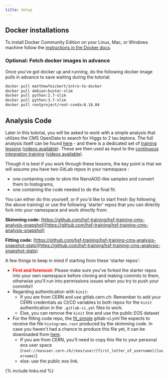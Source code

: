 ```yaml
---
title: Setup
---
```


## Docker installations

To install Docker Community Edition on your Linux, Mac, or Windows machine follow the [instructions in the Docker docs](https://docs.docker.com/install/).

### Optional: Fetch docker images in advance

Once you've got docker up and running, do the following docker image pulls in advance to save waiting during the tutorial:

~~~bash
docker pull matthewfeickert/intro-to-docker
docker pull debian:buster-slim
docker pull python:2.7-slim
docker pull python:3.7-slim
docker pull rootproject/root-conda:6.18.04
~~~

## Analysis Code

Later in this tutorial, you will be asked to work with a simple analysis that utilizes the CMS OpenData to search for Higgs to 2 tau leptons.
The full analysis itself can be found [here](https://github.com/hsf-training/hsf-training-cms-analysis) - and there is a dedicated set of [training lessons](https://hsf-training.github.io/hsf-training-cms-analysis-webpage/index.html) ([videos available](https://www.youtube.com/watch?v=gplMywJAFDI&list=PLKZ9c4ONm-Vk0wnDKaaovoEkOk3PVdL0V)).
These are then used as input to the [continuous integration training](https://hsf-training.github.io/hsf-training-cicd/) ([videos available](https://www.youtube.com/watch?v=NcVGX8zWzQY&list=PLKZ9c4ONm-VmmTObyNWpz4hB3Hgx8ZWSb)).

Though it is best if you work through these lessons, the key point is that we will assume you have two GitLab repos in your namespace :

* one containing code to skim the NanoAOD-like samples and convert them to histograms,
* one  containing the code needed to do the final fit.

You can either do this yourself, or if you'd like to start fresh (by following the above training) or use the following  'starter' repos that you can directly fork into your namespace and work directly from:

**Skimming code:** [https://github.com/hsf-training/hsf-training-cms-analysis-snapshot](https://github.com/hsf-training/hsf-training-cms-analysis-snapshot)

**Fitting code:** [https://github.com/hsf-training/hsf-training-cms-analysis-snapshot-stats](https://github.com/hsf-training/hsf-training-cms-analysis-snapshot-stats)

A few things to keep in mind if starting from these 'starter repos':

* **<font color="red">First and foremost:</font>** Please make sure you've forked the starter repos into your own namespace before cloning and making commits to them, otherwise you'll run into permissions issues when you try to push your commits!!
* Regarding authentication with ``kinit``:
  * If you are from CERN and use gitlab.cern.ch: Remember to add your CERN credentials as CI/CD variables to
    both repos for the `kinit` authentication in the `.gitlab-ci.yml` files to work.
  * Else, you can remove the ``kinit`` line and use the public EOS dataset
* For the fitting code repo, the [fit_simple](https://github.com/hsf-training/hsf-training-cms-analysis-snapshot-stats/blob/master/.gitlab-ci.yml#L5) gitlab-ci.yml file expects to receive the file `histograms.root` produced by the skimming code. In case you haven't had a chance to produce this file yet, it can be downloaded from [here](https://cernbox.cern.ch/index.php/s/LADW94G9fjY7hjF).
  * If you are from CERN, you'll need to copy this file to your personal eos user space (`root://eosuser.cern.ch//eos/user/[first_letter_of_username]/[username]`)
  * else: use the public eos link.

{% include links.md %}
